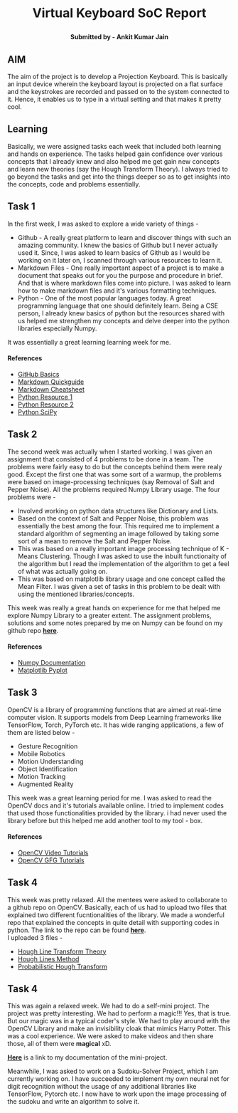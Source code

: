 # <p align = 'center'>Virtual Keyboard SoC Report</p> 
**<p align = 'center'>Submitted by - Ankit Kumar Jain</p>**   

## AIM
The aim of the project is to develop a Projection Keyboard. This is basically an input device wherein the keyboard layout is 
projected on a flat surface and the keystrokes are recorded and passed on to the system connected to it. Hence, it enables us 
to type in a virtual setting and that makes it pretty cool.  

## Learning 
Basically, we were assigned tasks each week that included both learning and hands on experience. The tasks helped gain confidence over various concepts that I already knew and also helped me get gain new concepts and learn new theories (say the Hough Transform Theory). I always tried to go beyond the tasks and get into the things deeper so as to get insights into the concepts, code and problems essentially.

## Task 1
In the first week, I was asked to explore a wide variety of things -  
* Github - A really great platform to learn and discover things with such an amazing community. I knew the basics of Github but I never actually used it. Since, I was asked to learn basics of Github as I would be working on it later on, I scanned through various resources to learn it.
* Markdown Files - One really important aspect of a project is to make a document that speaks out for you the purpose and procedure in brief. And that is where markdown files come into picture. I was asked to learn how to make markdown files and it's various formatting techniques.
* Python - One of the most popular languages today. A great programming language that one should definitely learn. Being a CSE person, I already knew basics of python but the resources shared with us helped me strengthen my concepts and delve deeper into the python libraries especially Numpy.  

It was essentially a great learning learning week for me.  
#### References 
* [GitHub Basics](https://guides.github.com/activities/hello-world/)<br>
* [Markdown Quickguide](https://www.youtube.com/watch?v=bpdvNwvEeSE)<br>
* [Markdown Cheatsheet](https://github.com/adam-p/markdown-here/wiki/Markdown-Cheatsheet)<br>
* [Python Resource 1](https://docs.python.org/3/tutorial/)<br>
* [Python Resource 2](https://www.learnpython.org/)<br>
* [Python SciPy](https://scipy-lectures.org/)<br>

## Task 2
The second week was actually when I started working. I was given an assignment that consisted of 4 problems to be done in a team. The problems were fairly easy to do but the concepts behind them were realy good. Except the first one that was some sort of a warmup, the problems were based on image-processing techniques (say Removal of Salt and Pepper Noise). All the problems required Numpy Library usage. The four problems were -  
* Involved working on python data structures like Dictionary and Lists.
* Based on the context of Salt and Pepper Noise, this problem was essentially the best among the four. This required me to implement a standard algorithm of segmenting an image followed by taking some sort of a mean to remove the Salt and Pepper Noise.
* This was based on a really important image processing technique of K - Means Clustering. Though I was asked to use the inbuilt functionaity of the algorithm but I read the implementation of the algorithm to get a feel of what was actually going on. 
* This was based on matplotlib library usage and one concept called the Mean Filter. I was given a set of tasks in this problem to be dealt with using the mentioned libraries/concepts.  

This week was really a great hands on experience for me that helped me explore Numpy Library to a greater extent. The assignment problems, solutions and some notes prepared by me on Numpy can be found on my github repo **[here](https://github.com/akj0811/Virtual-Keyboard/tree/master/Week%202)**.
#### References
* [Numpy Documentation](https://docs.scipy.org/doc/numpy/reference/)
* [Matplotlib Pyplot](https://matplotlib.org/tutorials/introductory/pyplot.html)

## Task 3

OpenCV is a library of programming functions that are aimed at real-time computer vision. It supports models from Deep Learning frameworks like TensorFlow, Torch, PyTorch etc. It has wide ranging applications, a few of them are listed below - 

* Gesture Recognition
* Mobile Robotics
* Motion Understanding
* Object Identification
* Motion Tracking
* Augmented Reality
 
This week was a great learning period for me. I was asked to read the OpenCV docs and it's tutorials available online. I tried to implement codes that used those functionalities provided by the library. i had never used the library before but this helped me add another tool to my tool - box.
#### References
* [OpenCV Video Tutorials](https://www.youtube.com/watch?v=kdLM6AOd2vc&list=PLS1QulWo1RIa7D1O6skqDQ-JZ1GGHKK-K)
* [OpenCV GFG Tutorials](https://www.geeksforgeeks.org/opencv-python-tutorial/)

## Task 4
This week was pretty relaxed. All the mentees were asked to collaborate to a github repo on OpenCV. Basically, each of us had to upload two files that explained two different fucntionalities of the library. We made a wonderful repo that explained the concepts in quite detail with supporting codes in python. The link to the repo can be found **[here](https://github.com/MananKGarg/SOC_20_Virtual_Keyboard/tree/master/SoC_OpenCV-master)**.   
I uploaded 3 files -  
* [Hough Line Transform Theory](https://github.com/MananKGarg/SOC_20_Virtual_Keyboard/blob/master/SoC_OpenCV-master/28.%20%5BAnkit%5D%20Hough%20Line%20Transform%20Theory.md)
* [Hough Lines Method](https://github.com/MananKGarg/SOC_20_Virtual_Keyboard/blob/master/SoC_OpenCV-master/29.%20%5BAnkit%5D%20Hough%20Line%20Transform%20using%20HoughLines%20method%20.md)
* [Probabilistic Hough Transform](https://github.com/MananKGarg/SOC_20_Virtual_Keyboard/blob/master/SoC_OpenCV-master/30.%20%5BAnkit%5D%20Probabilistic%20Hough%20Transform%20using%20HoughLinesP.md)

## Task 4
This was again a relaxed week. We had to do a self-mini project. The project was pretty interesting. We had to perform a magic!!! Yes, that is true. But our magic was in a typical coder's style. We had to play around with the OpenCV Library and make an invisibility cloak that mimics Harry Potter. This was a cool experience. We were asked to make videos and then share those, all of them were **magical** xD.    

**[Here](https://github.com/MananKGarg/SOC_20_Virtual_Keyboard/blob/master/Invisibility%20Cloak/Ankit.md)** is a link to my documentation of the mini-project.    

Meanwhile, I was asked to work on a Sudoku-Solver Project, which I am currently working on. I have succeeded to implement my own neural net for digit recognition without the usage of any additional libraries like TensorFlow, Pytorch etc. I now have to work upon the image processing of the sudoku and write an algorithm to solve it.
